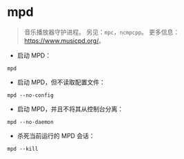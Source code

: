 # mpd

> 音乐播放器守护进程。
> 另见：`mpc`，`ncmpcpp`。
> 更多信息：<https://www.musicpd.org/>。

- 启动 MPD：

`mpd`

- 启动 MPD，但不读取配置文件：

`mpd --no-config`

- 启动 MPD，并且不将其从控制台分离：

`mpd --no-daemon`

- 杀死当前运行的 MPD 会话：

`mpd --kill`